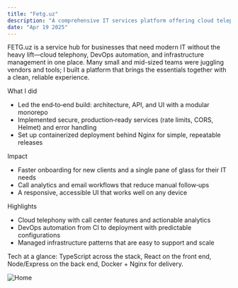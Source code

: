 ```yaml
---
title: "Fetg.uz"
description: "A comprehensive IT services platform offering cloud telephony, DevOps automation, and business infrastructure solutions"
date: "Apr 19 2025"
---
```


FETG.uz is a service hub for businesses that need modern IT without the heavy lift—cloud telephony, DevOps automation, and infrastructure management in one place. Many small and mid-sized teams were juggling vendors and tools; I built a platform that brings the essentials together with a clean, reliable experience.

What I did

- Led the end‑to‑end build: architecture, API, and UI with a modular monorepo
- Implemented secure, production‑ready services (rate limits, CORS, Helmet) and error handling
- Set up containerized deployment behind Nginx for simple, repeatable releases

Impact

- Faster onboarding for new clients and a single pane of glass for their IT needs
- Call analytics and email workflows that reduce manual follow‑ups
- A responsive, accessible UI that works well on any device

Highlights

- Cloud telephony with call center features and actionable analytics
- DevOps automation from CI to deployment with predictable configurations
- Managed infrastructure patterns that are easy to support and scale

Tech at a glance: TypeScript across the stack, React on the front end, Node/Express on the back end, Docker + Nginx for delivery.

![Home](/projects/fetg/home.png)
